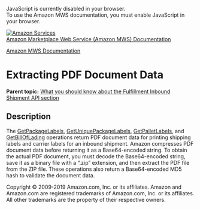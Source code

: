 <div id="MWSDX_noscript">

JavaScript is currently disabled in your browser.  
To use the Amazon MWS documentation, you must enable JavaScript in your
browser.

</div>

<div id="MWSDX_divtop">

[![Amazon
Services](https://images-na.ssl-images-amazon.com/images/G/08/mwsportal/fr_FR/amazonservices.gif "Amazon Services")](http://services.amazon.fr)  
<span id="MWSDX_titlebar">[Amazon Marketplace Web Service (Amazon MWS)
Documentation](https://developer.amazonservices.fr/gp/mws/docs.html)</span>

</div>

<div id="MWSDX_divbottom">

<div id="MWSDX_divleft">

<div id="MWSDX_toc">

</div>

</div>

<div id="MWSDX_divright">

<div id="MWSDX_content">

<span id="MWSDX_breadcrumbs">[Amazon MWS
Documentation](https://developer.amazonservices.fr/gp/mws/docs.html)</span>

<div id="ExtractingPdfDocumentData" class="nested0">

Extracting PDF Document Data
============================

<div class="body">

</div>

<div class="related-links">

<div class="familylinks">

<div class="parentlink">

**Parent topic:**
<a href="../fba_inbound/FBAInbound_Overview.md" class="link">What you should know about the Fulfillment Inbound Shipment API section</a>

</div>

</div>

</div>

<div id="Description" class="topic concept nested1">

Description
-----------

<div class="body conbody">

The
<a href="../fba_inbound/FBAInbound_GetPackageLabels.md" class="xref">GetPackageLabels</a>,
<a href="../fba_inbound/FBAInbound_GetUniquePackageLabels.md" class="xref">GetUniquePackageLabels</a>,
<a href="../fba_inbound/FBAInbound_GetPalletLabels.md" class="xref">GetPalletLabels</a>,
and
<a href="../fba_inbound/FBAInbound_GetBillOfLading.md" class="xref">GetBillOfLading</a>
operations return PDF document data for printing shipping labels and
carrier labels for an inbound shipment. Amazon compresses PDF document
data before returning it as a Base64-encoded string. To obtain the
actual PDF document, you must decode the Base64-encoded string, save it
as a binary file with a “.zip” extension, and then extract the PDF file
from the ZIP file. These operations also return a Base64-encoded MD5
hash to validate the document data.

</div>

</div>

</div>

<div id="MWSDX_footer">

Copyright © 2009-2019 Amazon.com, Inc. or its affiliates. Amazon and
Amazon.com are registered trademarks of Amazon.com, Inc. or its
affiliates. All other trademarks are the property of their respective
owners.

</div>

</div>

</div>

<div style="clear: both;">

</div>

</div>
